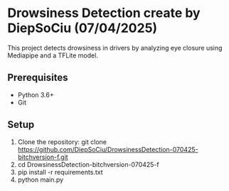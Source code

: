 # Drowsiness Detection create by DiepSoCiu (07/04/2025)

This project detects drowsiness in drivers by analyzing eye closure using Mediapipe and a TFLite model.

## Prerequisites
- Python 3.6+
- Git

## Setup
1. Clone the repository: git clone https://github.com/DiepSoCiu/DrowsinessDetection-070425-bitchversion-f.git
2. cd DrowsinessDetection-bitchversion-070425-f
3. pip install -r requirements.txt
4. python main.py
